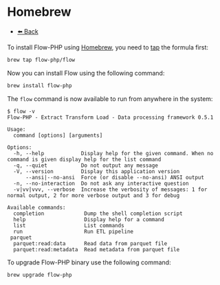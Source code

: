 # Homebrew

- [⬅️️ Back](../installation.md)

To install Flow-PHP using [Homebrew](https://brew.sh), you need to [tap](https://docs.brew.sh/Taps) the formula first:

```bash
brew tap flow-php/flow
```

Now you can install Flow using the following command:

```bash
brew install flow-php
```

The `flow` command is now available to run from anywhere in the system:

```console
$ flow -v
Flow-PHP - Extract Transform Load - Data processing framework 0.5.1

Usage:
  command [options] [arguments]

Options:
  -h, --help            Display help for the given command. When no command is given display help for the list command
  -q, --quiet           Do not output any message
  -V, --version         Display this application version
      --ansi|--no-ansi  Force (or disable --no-ansi) ANSI output
  -n, --no-interaction  Do not ask any interactive question
  -v|vv|vvv, --verbose  Increase the verbosity of messages: 1 for normal output, 2 for more verbose output and 3 for debug

Available commands:
  completion             Dump the shell completion script
  help                   Display help for a command
  list                   List commands
  run                    Run ETL pipeline
 parquet
  parquet:read:data      Read data from parquet file
  parquet:read:metadata  Read metadata from parquet file
```

To upgrade Flow-PHP binary use the following command:

```shell
brew upgrade flow-php
```
